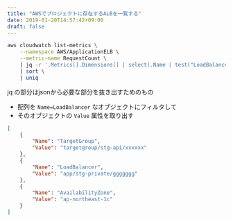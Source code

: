 ```yaml
---
title: "AWSでプロジェクトに存在するALBを一覧する"
date: 2019-01-20T14:57:42+09:00
draft: false
---
```


```bash
aws cloudwatch list-metrics \
    --namespace AWS/ApplicationELB \
    --metric-name RequestCount \
    | jq -r '.Metrics[].Dimensions[] | select(.Name | test("LoadBalancer")) | .Value' \
    | sort \
    | uniq
```

jq の部分はjsonから必要な部分を抜き出すためのもの

- 配列を `Name=LoadBalancer` なオブジェクトにフィルタして
- そのオブジェクトの `Value` 属性を取り出す

```json
[
    {
        "Name": "TargetGroup",
        "Value": "targetgroup/stg-api/xxxxxx"
    },
    {
        "Name": "LoadBalancer",
        "Value": "app/stg-private/ggggggg"
    },
    {
        "Name": "AvailabilityZone",
        "Value": "ap-northeast-1c"
    }
]
```
